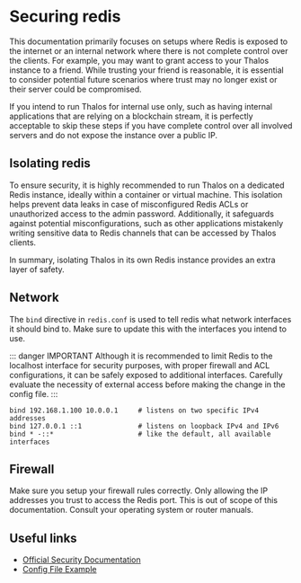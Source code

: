 
# Securing redis

This documentation primarily focuses on setups where Redis is exposed to the internet or an internal
network where there is not complete control over the clients.
For example, you may want to grant access to your Thalos instance to a friend.
While trusting your friend is reasonable, it is essential to consider potential future scenarios where
trust may no longer exist or their server could be compromised.

If you intend to run Thalos for internal use only, such as having internal applications that are relying on a blockchain stream,
it is perfectly acceptable to skip these steps if you have complete control over all involved
servers and do not expose the instance over a public IP.

## Isolating redis

To ensure security, it is highly recommended to run Thalos on a dedicated Redis instance, ideally within a
container or virtual machine.
This isolation helps prevent data leaks in case of misconfigured Redis ACLs or unauthorized access to the
admin password.
Additionally, it safeguards against potential misconfigurations, such as other applications mistakenly
writing sensitive data to Redis channels that can be accessed by Thalos clients.

In summary, isolating Thalos in its own Redis instance provides an extra layer of safety.

## Network

The `bind` directive in `redis.conf` is used to tell redis what network interfaces it should bind to.
Make sure to update this with the interfaces you intend to use.

::: danger IMPORTANT
Although it is recommended to limit Redis to the localhost interface for security purposes, with proper
firewall and ACL configurations, it can be safely exposed to additional interfaces. Carefully evaluate the necessity of
external access before making the change in the config file.
:::

```
bind 192.168.1.100 10.0.0.1     # listens on two specific IPv4 addresses
bind 127.0.0.1 ::1              # listens on loopback IPv4 and IPv6
bind * -::*                     # like the default, all available interfaces
```

## Firewall

Make sure you setup your firewall rules correctly. Only allowing the IP addresses you trust to access the Redis port.
This is out of scope of this documentation. Consult your operating system or router manuals.

## Useful links

* [Official Security Documentation](https://redis.io/docs/management/security)
* [Config File Example](https://redis.io/docs/management/config-file)
